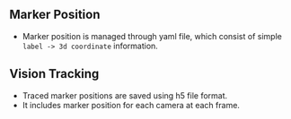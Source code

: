 ## Marker Position

- Marker position is managed through yaml file, which consist of simple `label -> 3d coordinate` information.

## Vision Tracking

- Traced marker positions are saved using h5 file format.
- It includes marker position for each camera at each frame.
